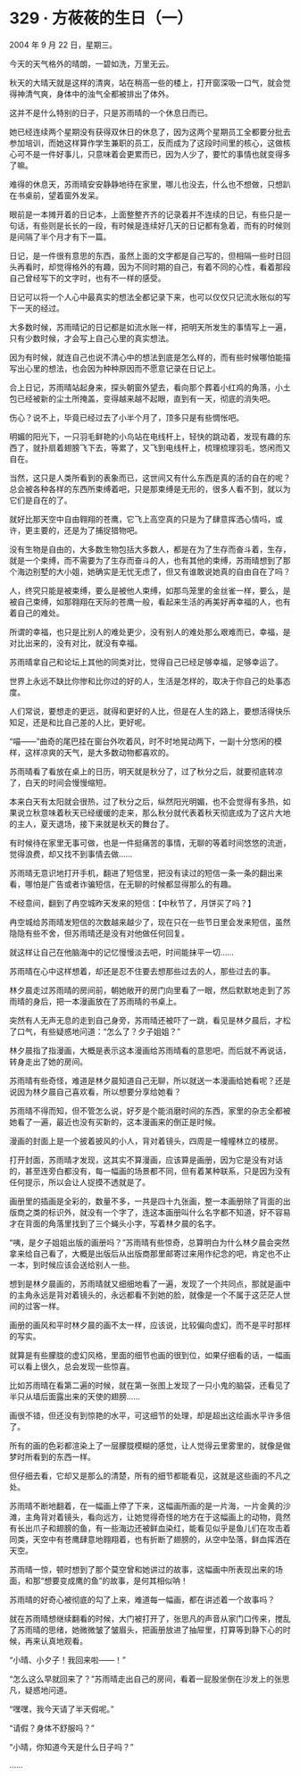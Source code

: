 # 329 · 方莜莜的生日（一）

2004 年 9 月 22 日，星期三。

今天的天气格外的晴朗，一碧如洗，万里无云。

秋天的大晴天就是这样的清爽，站在稍高一些的楼上，打开窗深吸一口气，就会觉得神清气爽，身体中的浊气全都被排出了体外。

这并不是什么特别的日子，只是苏雨晴的一个休息日而已。

她已经连续两个星期没有获得双休日的休息了，因为这两个星期员工全都要分批去参加培训，而她这样算作学生兼职的员工，反而成为了这段时间里的核心，这做核心可不是一件好事儿，只意味着会更累而已，因为人少了，要忙的事情也就变得多了嘛。

难得的休息天，苏雨晴安安静静地待在家里，哪儿也没去，什么也不想做，只想趴在书桌前，望着窗外发呆。

眼前是一本摊开着的日记本，上面整整齐齐的记录着并不连续的日记，有些只是一句话，有些则是长长的一段，有时候是连续好几天的日记都有急着，而有的时候则是间隔了半个月才有下一篇。

日记，是一件很有意思的东西，虽然上面的文字都是自己写的，但相隔一些时日回头再看时，却觉得格外的有趣，因为不同时期的自己，有着不同的心性，看着那段自己曾经写下的文字时，也有不一样的感受。

日记可以将一个人心中最真实的想法全都记录下来，也可以仅仅只记流水账似的写下一天的经过。

大多数时候，苏雨晴记的日记都是如流水账一样，把明天所发生的事情写上一遍，只有少数时候，才会写上自己心里的真实想法。

因为有时候，就连自己也说不清心中的想法到底是怎么样的，而有些时候哪怕能描写出心里的想法，也会因为种种原因而不愿意记录在日记上。

合上日记，苏雨晴站起身来，探头朝窗外望去，看向那个葬着小红鸡的角落，小土包已经被新的尘土所掩盖，变得越来越不起眼，直到有一天，彻底的消失吧。

伤心？说不上，毕竟已经过去了小半个月了，顶多只是有些惆怅吧。

明媚的阳光下，一只羽毛鲜艳的小鸟站在电线杆上，轻快的跳动着，发现有趣的东西了，就扑扇着翅膀飞下去，等累了，又飞到电线杆上，梳理梳理羽毛，悠闲而又自在。

当然，这只是人类所看到的表象而已，这世间又有什么东西是真的活的自在的呢？总会被各种各样的东西所束缚着吧，只是那束缚是无形的，很多人看不到，就以为它们是自在的了。

就好比那天空中自由翱翔的苍鹰，它飞上高空真的只是为了肆意挥洒心情吗，或许，更主要的，还是为了捕捉猎物吧。

没有生物是自由的，大多数生物包括大多数人，都是在为了生存而奋斗着，生存，就是一个束缚，而不需要为了生存而奋斗的人，也有其他的束缚，苏雨晴想到了那个海边别墅的大小姐，她确实是无忧无虑了，但又有谁敢说她真的自由自在了吗？

人，终究只能是被束缚，要么是被他人束缚，如那鸟笼里的金丝雀一样，要么，是被自己束缚，如那翱翔在天际的苍鹰一般，看起来生活的再美好再幸福的人，也有着自己的难处。

所谓的幸福，也只是比别人的难处更少，没有别人的难处那么艰难而已，幸福，是对比出来的，没有对比，就没有幸福。

苏雨晴拿自己和论坛上其他的同类对比，觉得自己已经足够幸福，足够幸运了。

世界上永远不缺比你惨和比你过的好的人，生活是怎样的，取决于你自己的处事态度。

人们常说，要想走的更远，就得和更好的人比，但是在人生的路上，要想活得快乐知足，还是和比自己差的人比，更好呢。

“喵——”曲奇的尾巴挂在窗台外吹着风，时不时地晃动两下，一副十分悠闲的模样，这样凉爽的天气，是大多数动物都喜欢的。

苏雨晴看了看放在桌上的日历，明天就是秋分了，过了秋分之后，就要彻底转凉了，白天的时间会慢慢缩短。

本来白天有太阳就会很热，过了秋分之后，纵然阳光明媚，也不会觉得有多热，如果说立秋意味着秋天已经缓缓的走来，那么秋分就代表着秋天彻底成为了这片大地的主人，夏天退场，接下来就是秋天的舞台了。

有时候待在家里无事可做，也是一件挺痛苦的事情，无聊的等着时间悠悠的流逝，觉得浪费，却又找不到事情去做……

苏雨晴无意识地打开手机，翻进了短信里，把没有读过的短信一条一条的翻出来看，哪怕是广告或者诈骗短信，在无聊的时候都显得那么的有趣。

不经意间，翻到了冉空城昨天发来的短信：【中秋节了，月饼买了吗？】

冉空城给苏雨晴发短信的次数越来越少了，现在只在一些节日里会发来短信，虽然隐隐有些不舍，但苏雨晴还是没有对他做任何回复。

就这样让自己在他脑海中的记忆慢慢淡去吧，时间能抹平一切……

苏雨晴在心中这样想着，却还是忍不住要去想那些过去的人，那些过去的事。

林夕晨走过苏雨晴的房间前，朝她敞开的房门向里看了一眼，然后默默地走到了苏雨晴的身后，把一本漫画放在了苏雨晴的书桌上。

突然有人无声无息的走到自己身旁，苏雨晴还被吓了一跳，看见是林夕晨后，才松了口气，有些疑惑地问道：“怎么了？夕子姐姐？”

林夕晨指了指漫画，大概是表示这本漫画给苏雨晴看的意思吧，而后就不再说话，转身走出了她的房间。

苏雨晴有些奇怪，难道是林夕晨知道自己无聊，所以就送一本漫画给她看呢？还是说因为林夕晨自己喜欢看，所以想要分享给她看？

苏雨晴不得而知，但不管怎么说，好歹是个能消磨时间的东西，家里的杂志全都被她看了一遍，最近也没有买新的，这本漫画来的倒正是时候。

漫画的封面上是一个披着披风的小人，背对着镜头，四周是一幢幢林立的楼房。

打开封面，苏雨晴才发现，这其实不算漫画，应该算是画册，因为它是没有对话的，甚至连旁白都没有，每一幅画的场景都不同，但有着某种联系，只是因为没有任何提示，所以会让人捉摸不透就是了。

画册里的插画是全彩的，数量不多，一共是四十九张画，整一本画册除了背面的出版商之类的标识外，就没有一个字了，连这本画册叫什么名字都不知道，好不容易才在背面的角落里找到了三个蝇头小字，写着林夕晨的名字。

“咦，是夕子姐姐出版的画册吗？”苏雨晴有些惊奇，总算明白为什么林夕晨会突然拿来给自己看了，大概是出版后从出版商那里邮寄过来用作纪念的吧，肯定也不止一本，到时候应该会送给别人一些。

想到是林夕晨画的，苏雨晴就又细细地看了一遍，发现了一个共同点，那就是画中的主角永远是背对着镜头的，永远都看不到她的脸，就像是一个不属于这茫茫人世间的过客一样。

画册的画风和平时林夕晨的画不太一样，应该说，比较偏向虚幻，而不是平时那样的写实。

就算是有些朦胧的虚幻风格，里面的细节也画的很到位，如果仔细看的话，一幅画可以看上很久，总会发现一些惊喜。

比如苏雨晴在看第二遍的时候，就在第一张图上发现了一只小鬼的脑袋，还看见了半只从墙后面露出来的天使的翅膀……

画很不错，但还没有到惊艳的水平，可这细节的处理，却是超出这绘画水平许多倍了。

所有的画的色彩都渲染上了一层朦胧模糊的感觉，让人觉得云里雾里的，就像是做梦时所看到的东西一样。

但仔细去看，它却又是那么的清楚，所有的细节都能看见，这就是这些画的不凡之处。

苏雨晴不断地翻着，在一幅画上停了下来，这幅画所画的是一片海，一片金黄的沙滩，主角背对着镜头，看向远方，让她觉得奇怪的地方在于这幅画上的动物，竟然有长出爪子和翅膀的鱼，有一些海边还被鲜血染红，能看见似乎是鱼儿们在攻击着同类，天空中有苍鹰肆意地翱翔着，也有折断了翅膀的，从空中坠落，鲜血挥洒在天空。

苏雨晴一惊，顿时想到了那个莫空曾和她讲过的故事，这幅画中所表现出来的场面，和那“想要变成鹰的鱼”的故事，是何其相似呐！

苏雨晴的好奇心被彻底的勾了上来，难道每一幅画，都在讲述着一个故事吗？

就在苏雨晴想继续翻看的时候，大门被打开了，张思凡的声音从家门口传来，搅乱了苏雨晴的思绪，她微微皱了皱眉头，把画册放进了抽屉里，打算等到静下心的时候，再来认真地观看。

“小晴、小夕子！我回来啦——！”

“怎么这么早就回来了？”苏雨晴走出自己的房间，看着一屁股坐倒在沙发上的张思凡，疑惑地问道。

“嘿嘿，我今天请了半天假呢。”

“请假？身体不舒服吗？”

“小晴，你知道今天是什么日子吗？”

……
